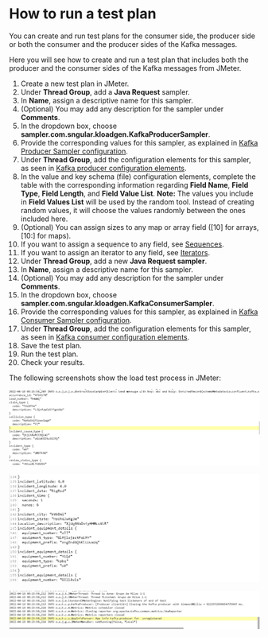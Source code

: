 # How to run a test plan

You can create and run test plans for the consumer side, the producer side or both the consumer and the producer sides of the Kafka messages. 

Here you will see how to create and run a test plan that includes both the producer and the consumer sides of the Kafka messages from JMeter.

1. Create a new test plan in JMeter.
2. Under **Thread Group**, add a **Java Request** sampler.
3. In **Name**, assign a descriptive name for  this sampler.
4. (Optional) You may add any description for the sampler under **Comments**.
5. In the dropdown box, choose **sampler.com.sngular.kloadgen.KafkaProducerSampler**. 
6. Provide the corresponding values for this sampler, as explained in [Kafka Producer Sampler configuration](producer-configuration.md#kafka-producer-sampler-configuration).
7. Under **Thread Group**, add the configuration elements for this sampler, as seen in [Kafka producer configuration elements](producer-configuration.md#kafka-producer-configuration-elements).
8. In the value and key schema (file) configuration elements, complete the table with the corresponding information regarding **Field Name**, **Field Type**, **Field Length**, and **Field Value List**.
  **Note:** The values you include in **Field Values List** will be used by the random tool. Instead of creating random values, it will choose the values randomly between the ones included here. 
9. (Optional) You can assign sizes to any map or array field ([10] for arrays, [10:] for maps).
10. If you want to assign a sequence to any field, see [Sequences](schemas.md#sequences).
11. If you want to assign an iterator to any field, see [Iterators](schemas.md#iterators).
12. Under **Thread Group**, add a new **Java Request sampler**.
13. In **Name**, assign a descriptive name for  this sampler.
14. (Optional) You may add any description for the sampler under **Comments**.
15. In the dropdown box, choose **sampler.com.sngular.kloadgen.KafkaConsumerSampler**.
16. Provide the corresponding values for this sampler, as explained in [Kafka Consumer Sampler configuration](producer-configuration.md#kafka-consumer-sampler-configuration).
17. Under **Thread Group**, add the configuration elements for this sampler, as seen in [Kafka consumer configuration elements](producer-configuration.md#kafka-consumer-configuration-elements).
18. Save the test plan.
19. Run the test plan.
20. Check your results.

The following screenshots show the load test process in JMeter:

![Load test starting](images/load_test_process_1.png)



 ![Load test in progress](images/load_test_process_2.png)
 


![Load test results](images/load_test_results.png)

